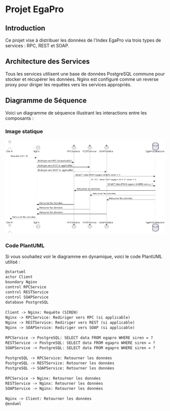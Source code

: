 # Projet EgaPro

## Introduction
Ce projet vise à distribuer les données de l'Index EgaPro via trois types de services : RPC, REST et SOAP. 

## Architecture des Services
Tous les services utilisent une base de données PostgreSQL commune pour stocker et récupérer les données. Nginx est configuré comme un reverse proxy pour diriger les requêtes vers les services appropriés.

## Diagramme de Séquence
Voici un diagramme de séquence illustrant les interactions entre les composants :

### Image statique

![Diagramme de Séquence](images/sequence-diagram.png)

### Code PlantUML
Si vous souhaitez voir le diagramme en dynamique, voici le code PlantUML utilisé :

```plantuml
@startuml
actor Client
boundary Nginx
control RPCService
control RESTService
control SOAPService
database PostgreSQL

Client -> Nginx: Requête (SIREN)
Nginx -> RPCService: Rediriger vers RPC (si applicable)
Nginx -> RESTService: Rediriger vers REST (si applicable)
Nginx -> SOAPService: Rediriger vers SOAP (si applicable)

RPCService -> PostgreSQL: SELECT data FROM egapro WHERE siren = ?
RESTService -> PostgreSQL: SELECT data FROM egapro WHERE siren = ?
SOAPService -> PostgreSQL: SELECT data FROM egapro WHERE siren = ?

PostgreSQL -> RPCService: Retourner les données
PostgreSQL -> RESTService: Retourner les données
PostgreSQL -> SOAPService: Retourner les données

RPCService -> Nginx: Retourner les données
RESTService -> Nginx: Retourner les données
SOAPService -> Nginx: Retourner les données

Nginx -> Client: Retourner les données
@enduml
